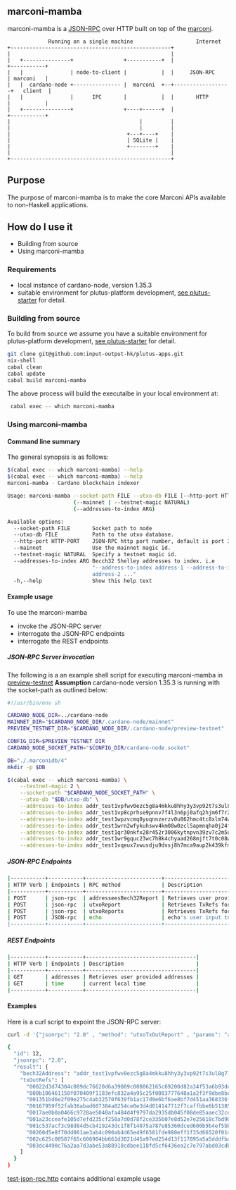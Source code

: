 
marconi-mamba
--

marconi-mamba is a [JSON-RPC](http://www.simple-is-better.org/rpc/#differences-between-1-0-and-2-0) over HTTP built on top of the [marconi](../marconi/README.md).


```
             Running on a single machine                    Internet
+---------------------------------------------------+
|                                                   |
|   +---------------+                +-----------+  |                  +-----------+
|   |               | node-to-client |           |  |     JSON-RPC     | marconi   |
|   |  cardano-node +--------------- |  marconi  +--+------------------+   client  |
|   |               |      IPC       |           |  |       HTTP       |           |
|   +---------------+                +----+------+  |                  +-----------+
|                                         |         |
|                                         |         |
|                                     +---+----+    |
|                                     | SQLite |    |
|                                     +--------+    |
|                                                   |
+---------------------------------------------------+
```

## Purpose

The purpose of marconi-mamba is to make the core Marconi APIs available to non-Haskell applications.

## How do I use it
* Building from source
* Using marconi-mamba

### Requirements
* local instance of cardano-node, version 1.35.3
* suitable environment for plutus-platform development, [see plutus-starter](https://github.com/input-output-hk/plutus-starter) for detail.

### Building from source
To build from source we assume you have a suitable environment for plutus-platform development, [see plutus-starter](https://github.com/input-output-hk/plutus-starter) for detail.

``` sh
git clone git@github.com:input-output-hk/plutus-apps.git
nix-shell
cabal clean
cabal update
cabal build marconi-mamba
```
The above process will build the executalbe in your local environment at:

``` sh
 cabal exec -- which marconi-mamba

```

### Using marconi-mamba

#### Command line summary

The general synopsis is as follows:

``` sh
$(cabal exec -- which marconi-mamba) --help
$(cabal exec -- which marconi-mamba) --help
marconi-mamba - Cardano blockchain indexer

Usage: marconi-mamba --socket-path FILE --utxo-db FILE [--http-port HTTP-PORT]
                     (--mainnet | --testnet-magic NATURAL)
                     (--addresses-to-index ARG)

Available options:
  --socket-path FILE       Socket path to node
  --utxo-db FILE           Path to the utxo database.
  --http-port HTTP-PORT    JSON-RPC http port number, default is port 3000.
  --mainnet                Use the mainnet magic id.
  --testnet-magic NATURAL  Specify a testnet magic id.
  --addresses-to-index ARG Becch32 Shelley addresses to index. i.e
                           "--address-to-index address-1 --address-to-index
                           address-2 ..."
  -h,--help                Show this help text
```

#### Example usage

To use the marconi-mamba
* invoke the JSON-RPC server
* interrogate the JSON-RPC endpoints
* interrogate the REST endpoints

##### JSON-RPC Server invocation

The following is a an example shell script for executing marconi-mamba in [preview-testnet](https://book.world.dev.cardano.org/environments.html#preview-testnet)
**Assumption**
cardano-node version 1.35.3 is running with the socket-path as outlined below:

``` sh
#!/usr/bin/env sh

CARDANO_NODE_DIR=../cardano-node
MAINNET_DIR="$CARDANO_NODE_DIR/.cardano-node/mainnet"
PREVIEW_TESTNET_DIR="$CARDANO_NODE_DIR/.cardano-node/preview-testnet"

CONFIG_DIR=$PREVIEW_TESTNET_DIR
CARDANO_NODE_SOCKET_PATH="$CONFIG_DIR/cardano-node.socket"

DB="./.marconidb/4"
mkdir -p $DB

$(cabal exec -- which marconi-mamba) \
    --testnet-magic 2 \
    --socket-path "$CARDANO_NODE_SOCKET_PATH" \
    --utxo-db "$DB/utxo-db" \
    --addresses-to-index addr_test1vpfwv0ezc5g8a4mkku8hhy3y3vp92t7s3ul8g778g5yegsgalc6gc \
    --addresses-to-index addr_test1vp8cprhse9pnnv7f4l3n6pj0afq2hjm6f7r2205dz0583egagfjah \
    --addresses-to-index addr_test1wpzvcmq8yuqnnzerzv0u862hmc4tc8xlm74wtsqmh56tgpc3pvx0f \
    --addresses-to-index addr_test1wrn2wfykuhswv4km08w0zcl5apmnqha0j24fa287vueknasq6t4hc \
    --addresses-to-index addr_test1qr30nkfx28r452r3006kytnpvn39zv7c2m5uqt4zrg35mly35pesdyk43wnxk3edkkw74ak56n4zh67reqjhcfp3mm7qtyekt4 \
    --addresses-to-index addr_test1wr9gquc23wc7h8k4chyaad268mjft7t0c08wqertwms70sc0fvx8w \
    --addresses-to-index addr_test1vqeux7xwusdju9dvsj8h7mca9aup2k439kfmwy773xxc2hcu7zy99

```

##### JSON-RPC Endpoints

``` sh
|-----------+-----------+------------------------+---------------------------------------------|
| HTTP Verb | Endpoints | RPC method             | Description                                 |
|-----------+-----------+------------------------+---------------------------------------------|
| POST      | json-rpc  | addresseesBech32Report | Retrieves user provided addresses           |
| POST      | json-rpc  | utxoReport             | Retrieves TxRefs for an address             |
| POST      | json-rpc  | utxoReportx            | Retrieves TxRefs for all provided addresses |
| POST      | JSON-rpc  | echo                   | echo's user input to console                |
|-----------+-----------+------------------------+---------------------------------------------|

```

##### REST Endpoints

``` sh
|-----------+-----------+-----------------------------------|
| HTTP Verb | Endpoints | Description                       |
|-----------+-----------+-----------------------------------|
| GET       | addresses | Retrieves user provided addresses |
| GET       | time      | current local time                |
|-----------+-----------+-----------------------------------|

```

#### Examples

Here is a curl script to expoint the JSON-RPC server:

``` sh
curl -d '{"jsonrpc": "2.0" , "method": "utxoTxOutReport" , "params": "addr_test1vpfwv0ezc5g8a4mkku8hhy3y3vp92t7s3ul8g778g5yegsgalc6gc"  , "id": 12}' -H 'Content-Type: application/json' -X POST http://localhost:3000/json-rpc

{
  "id": 12,
  "jsonrpc": "2.0",
  "result": {
    "bech32Address": "addr_test1vpfwv0ezc5g8a4mkku8hhy3y3vp92t7s3ul8g778g5yegsgalc6gc",
    "txOutRefs": [
      "00022d3d74304c089dc76620d6a39089c008862165c69200d82a34f53a6b93dc#0",
      "000b106461150f070409f1183efc832a4a95c25f0083777648a1a2f3f9dbe8bc#0",
      "001351bd6e2f09e275c4ab32570f639fb1ac17d9e6bf6ae8bf7d451aa368336f#0",
      "00167959f52fab36abad607384a8254ce0e3d4d014147712f7caffbbe6b51385#0",
      "0017ae0b0a0466c9728ae5040afa484d4f9797da2935db045f08de85aaec32ce#0",
      "001a23cceafe105d7efd235cf258a7d0d78f2ce335607e8d52e7e25618c7bd90#0",
      "001c537acf3c98d84d5cb419243dc1f8f14075a787e85360dced600b9b4ef5bb#0",
      "00260d5e8f70dd061ae3ab4c090ab4d65e49f6501fde980eff1f35d66520f014#0",
      "002c625c00587f65c606904bb661d3021d45a97ed254d13f117895a5a5dddfba#0",
      "003dc4490c76a2aa7d3abe53a88918cdbee118fd5cf6436ea2c7e797abd03cdb#0"
    ]
  }
}

```

[test-json-rpc.http](./marconi-mamba/examples/test-json-rpc.http) contains additional example usage
